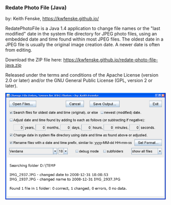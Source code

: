 
### Redate Photo File (Java)

by: Keith Fenske, https://kwfenske.github.io/

RedatePhotoFile is a Java 1.4 application to change file names or the "last
modified" date in the system file directory for JPEG photo files, using an
embedded date and time found within most JPEG files. The oldest date in a JPEG
file is usually the original image creation date. A newer date is often from
editing.

Download the ZIP file here: https://kwfenske.github.io/redate-photo-file-java.zip

Released under the terms and conditions of the Apache License (version 2.0 or
later) and/or the GNU General Public License (GPL, version 2 or later).

![Redate Photo File (Java) sample program image](RedatePhotoFile3.png)
